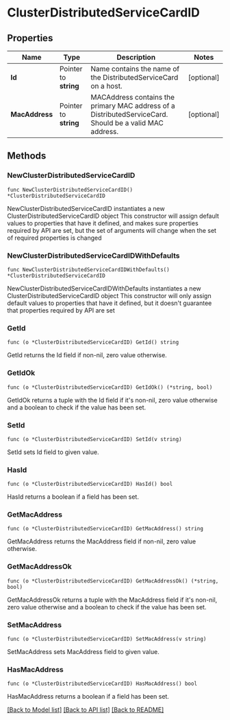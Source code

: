 # ClusterDistributedServiceCardID

## Properties

Name | Type | Description | Notes
------------ | ------------- | ------------- | -------------
**Id** | Pointer to **string** | Name contains the name of the DistributedServiceCard on a host. | [optional] 
**MacAddress** | Pointer to **string** | MACAddress contains the primary MAC address of a DistributedServiceCard. Should be a valid MAC address. | [optional] 

## Methods

### NewClusterDistributedServiceCardID

`func NewClusterDistributedServiceCardID() *ClusterDistributedServiceCardID`

NewClusterDistributedServiceCardID instantiates a new ClusterDistributedServiceCardID object
This constructor will assign default values to properties that have it defined,
and makes sure properties required by API are set, but the set of arguments
will change when the set of required properties is changed

### NewClusterDistributedServiceCardIDWithDefaults

`func NewClusterDistributedServiceCardIDWithDefaults() *ClusterDistributedServiceCardID`

NewClusterDistributedServiceCardIDWithDefaults instantiates a new ClusterDistributedServiceCardID object
This constructor will only assign default values to properties that have it defined,
but it doesn't guarantee that properties required by API are set

### GetId

`func (o *ClusterDistributedServiceCardID) GetId() string`

GetId returns the Id field if non-nil, zero value otherwise.

### GetIdOk

`func (o *ClusterDistributedServiceCardID) GetIdOk() (*string, bool)`

GetIdOk returns a tuple with the Id field if it's non-nil, zero value otherwise
and a boolean to check if the value has been set.

### SetId

`func (o *ClusterDistributedServiceCardID) SetId(v string)`

SetId sets Id field to given value.

### HasId

`func (o *ClusterDistributedServiceCardID) HasId() bool`

HasId returns a boolean if a field has been set.

### GetMacAddress

`func (o *ClusterDistributedServiceCardID) GetMacAddress() string`

GetMacAddress returns the MacAddress field if non-nil, zero value otherwise.

### GetMacAddressOk

`func (o *ClusterDistributedServiceCardID) GetMacAddressOk() (*string, bool)`

GetMacAddressOk returns a tuple with the MacAddress field if it's non-nil, zero value otherwise
and a boolean to check if the value has been set.

### SetMacAddress

`func (o *ClusterDistributedServiceCardID) SetMacAddress(v string)`

SetMacAddress sets MacAddress field to given value.

### HasMacAddress

`func (o *ClusterDistributedServiceCardID) HasMacAddress() bool`

HasMacAddress returns a boolean if a field has been set.


[[Back to Model list]](../README.md#documentation-for-models) [[Back to API list]](../README.md#documentation-for-api-endpoints) [[Back to README]](../README.md)


